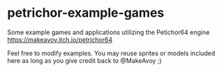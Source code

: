 # petrichor-example-games

Some example games and applications utilizing the Petichor64 engine https://makeavoy.itch.io/petrichor64

Feel free to modify examples. You may reuse sprites or models included here as long as you give credit back to @MakeAvoy ;)
